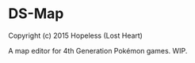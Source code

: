 # DS-Map
Copyright (c) 2015 Hopeless (Lost Heart)

A map editor for 4th Generation Pokémon games. WIP.
